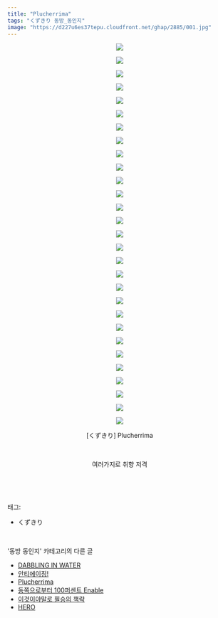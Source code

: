 ```yaml
---
title: "Plucherrima"
tags: "くずきり 동방_동인지"
image: "https://d227u6es37tepu.cloudfront.net/ghap/2885/001.jpg"
---
```

<div class="article">
<p style="text-align: center; clear: none; float: none;"><img src="{{ site.imgserver6 }}/ghap/2885/001.jpg"/></p>
<p style="text-align: center; clear: none; float: none;"><img src="{{ site.imgserver6 }}/ghap/2885/002.jpg"/></p>
<p style="text-align: center; clear: none; float: none;"><img src="{{ site.imgserver6 }}/ghap/2885/003.jpg"/></p>
<p style="text-align: center; clear: none; float: none;"><img src="{{ site.imgserver6 }}/ghap/2885/004.jpg"/></p>
<p style="text-align: center; clear: none; float: none;"><img src="{{ site.imgserver6 }}/ghap/2885/005.jpg"/></p>
<p style="text-align: center; clear: none; float: none;"><img src="{{ site.imgserver6 }}/ghap/2885/006.jpg"/></p>
<p style="text-align: center; clear: none; float: none;"><img src="{{ site.imgserver6 }}/ghap/2885/007.jpg"/></p>
<p style="text-align: center; clear: none; float: none;"><img src="{{ site.imgserver6 }}/ghap/2885/008.jpg"/></p>
<p style="text-align: center; clear: none; float: none;"><img src="{{ site.imgserver6 }}/ghap/2885/009.jpg"/></p>
<p style="text-align: center; clear: none; float: none;"><img src="{{ site.imgserver6 }}/ghap/2885/010.jpg"/></p>
<p style="text-align: center; clear: none; float: none;"><img src="{{ site.imgserver6 }}/ghap/2885/011.jpg"/></p>
<p style="text-align: center; clear: none; float: none;"><img src="{{ site.imgserver6 }}/ghap/2885/012.jpg"/></p>
<p style="text-align: center; clear: none; float: none;"><img src="{{ site.imgserver6 }}/ghap/2885/013.jpg"/></p>
<p style="text-align: center; clear: none; float: none;"><img src="{{ site.imgserver6 }}/ghap/2885/014.jpg"/></p>
<p style="text-align: center; clear: none; float: none;"><img src="{{ site.imgserver6 }}/ghap/2885/015.jpg"/></p>
<p style="text-align: center; clear: none; float: none;"><img src="{{ site.imgserver6 }}/ghap/2885/016.jpg"/></p>
<p style="text-align: center; clear: none; float: none;"><img src="{{ site.imgserver6 }}/ghap/2885/017.jpg"/></p>
<p style="text-align: center; clear: none; float: none;"><img src="{{ site.imgserver6 }}/ghap/2885/018.jpg"/></p>
<p style="text-align: center; clear: none; float: none;"><img src="{{ site.imgserver6 }}/ghap/2885/019.jpg"/></p>
<p style="text-align: center; clear: none; float: none;"><img src="{{ site.imgserver6 }}/ghap/2885/020.jpg"/></p>
<p style="text-align: center; clear: none; float: none;"><img src="{{ site.imgserver6 }}/ghap/2885/021.jpg"/></p>
<p style="text-align: center; clear: none; float: none;"><img src="{{ site.imgserver6 }}/ghap/2885/022.jpg"/></p>
<p style="text-align: center; clear: none; float: none;"><img src="{{ site.imgserver6 }}/ghap/2885/023.jpg"/></p>
<p style="text-align: center; clear: none; float: none;"><img src="{{ site.imgserver6 }}/ghap/2885/024.jpg"/></p>
<p style="text-align: center; clear: none; float: none;"><img src="{{ site.imgserver6 }}/ghap/2885/025.jpg"/></p>
<p style="text-align: center; clear: none; float: none;"><img src="{{ site.imgserver6 }}/ghap/2885/026.jpg"/></p>
<p style="text-align: center; clear: none; float: none;"><img src="{{ site.imgserver6 }}/ghap/2885/027.jpg"/></p>
<p style="text-align: center; clear: none; float: none;"><img src="{{ site.imgserver6 }}/ghap/2885/028.jpg"/></p>
<p style="text-align: center; clear: none; float: none;"><img src="{{ site.imgserver6 }}/ghap/2885/029.jpg"/></p>
<p style="text-align: center; clear: none; float: none;">[くずきり] Plucherrima</p>
<p style="text-align: center; clear: none; float: none;"><br/></p>
<p style="text-align: center; clear: none; float: none;">여러가지로 취향 저격</p>
<p><br/></p>
</div><br/>
<div class="tagTrail">
<p>태그: </p>
<ul>
<li>くずきり</li>
</ul>
</div><br/>
<div class="another">
<p>'동방 동인지' 카테고리의 다른 글</p>
<ul>
<li><a href="/ghap_2887">DABBLING IN WATER</a></li>
<li><a href="/ghap_2886">안티에이징!</a></li>
<li><a href="/ghap_2885">Plucherrima</a></li>
<li><a href="/ghap_2884">동쪽으로부터 100퍼센트 Enable</a></li>
<li><a href="/ghap_2883">이것이야말로 필승의 책략</a></li>
<li><a href="/ghap_2882">HERO</a></li>
</ul>
</div><br/>
<div class="cb_module cb_fluid">
<div class="cb_wrt cb_profile">
</div><!-- commentList close -->
</div><br/>
